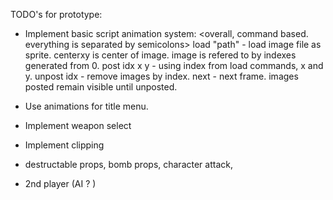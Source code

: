 
TODO's for prototype:

-  Implement basic script animation system:
	<overall, command based.  everything is separated by semicolons>
	load "path" - load image file as sprite.  centerxy is center of image.
			image is refered to by indexes generated from 0.
	post idx x y   - using index from load commands, x and y.
	unpost idx    - remove images by index. 
	next          - next frame.  images posted remain visible until unposted.

-  Use animations for title menu.
-  Implement weapon select
-  Implement clipping
-  destructable props, bomb props, character attack,
-  2nd player (AI ? )
